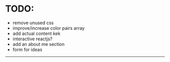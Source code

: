 # TODO:

- remove unused css 
- improve/increase color pairs array
- add actual content kek
- interactive reactjs?
- add an about me section
- form for ideas

---
